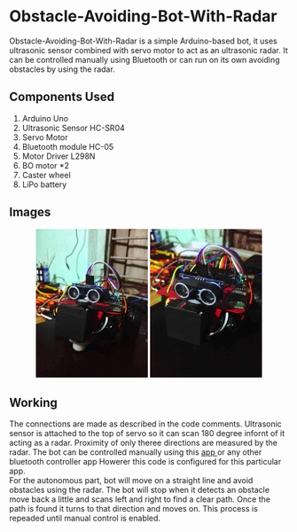 # Obstacle-Avoiding-Bot-With-Radar

Obstacle-Avoiding-Bot-With-Radar is a simple Arduino-based bot, it uses ultrasonic sensor combined with servo motor to act as an ultrasonic radar. It can be controlled manually using Bluetooth or can run on its own avoiding obstacles by using the radar.

## Components Used

1. Arduino Uno
2. Ultrasonic Sensor HC-SR04
3. Servo Motor
4. Bluetooth module HC-05
5. Motor Driver L298N
6. BO motor \*2
7. Caster wheel
8. LiPo battery

## Images

<div align="center">
   <img src="./images/bot_1.jpg" width="40%" height="40%" />

   <img src="./images/bot_2.jpg" width="40%" height="40%" />
</div>

## Working

The connections are made as described in the code comments.
Ultrasonic sensor is attached to the top of servo so it can scan 180 degree infornt of it acting as a radar. Proximity of only theree directions are measured by the radar. The bot can be controlled manually using  this <a href="https://play.google.com/store/apps/details?id=braulio.calle.bluetoothRCcontroller&hl=en&gl=US"> app </a> or any other bluetooth controller app Howerer this code is configured for this particular app.
</br>
For the autonomous part, bot will move on a straight line and avoid obstacles using the radar. The bot will stop when it detects an obstacle move back a little and scans left and right to find a clear path. Once the path is found it turns to that direction and moves on. This process is repeaded until manual control is enabled.
